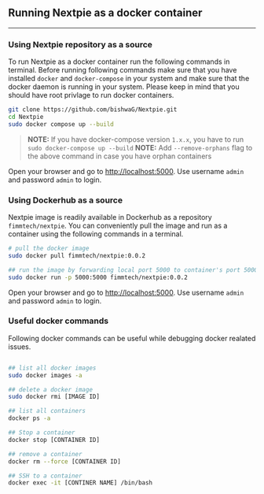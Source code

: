 ## Running Nextpie as a docker container
---

### Using Nextpie repository as a source
To run Nextpie as a docker container run the following commands in terminal. Before running following commands make sure that you have installed `docker` and `docker-compose` in your system and make sure that the docker daemon is running in your system. Please keep in mind that you should have root privlage to run docker containers. 

```bash
git clone https://github.com/bishwaG/Nextpie.git
cd Nextpie
sudo docker compose up --build
```

> **NOTE:** If you have docker-compose version `1.x.x`, you have to run `sudo docker-compose up --build` 
> **NOTE:** Add `--remove-orphans` flag to the above command in case you have orphan containers

Open your browser and go to [http://localhost:5000](http://localhost:5000). Use username `admin` and password `admin` to login.

### Using Dockerhub as a source

Nextpie image is readily available in Dockerhub as a repository `fimmtech/nextpie`. You can conveniently pull the image and run as a container using the following commands in a terminal.

```bash
# pull the docker image
sudo docker pull fimmtech/nextpie:0.0.2

## run the image by forwarding local port 5000 to container's port 5000
sudo docker run -p 5000:5000 fimmtech/nextpie:0.0.2
```

Open your browser and go to [http://localhost:5000](http://localhost:5000). Use username `admin` and password `admin` to login.


### Useful docker commands

Following docker commands can be useful while debugging docker realated issues.

```bash

## list all docker images
sudo docker images -a

## delete a docker image
sudo docker rmi [IMAGE ID]

## list all containers
docker ps -a

## Stop a container
docker stop [CONTAINER ID]

## remove a container 
docker rm --force [CONTAINER ID]

## SSH to a container
docker exec -it [CONTINER NAME] /bin/bash

```

